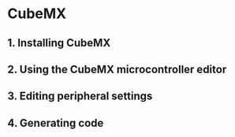 # CubeMX

## 1. Installing CubeMX

## 2. Using the CubeMX microcontroller editor

## 3. Editing peripheral settings

## 4. Generating code